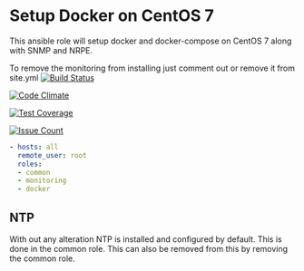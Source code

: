 # Setup Docker on CentOS 7

This ansible role will setup docker and docker-compose on CentOS 7 along with SNMP and NRPE.

To remove the monitoring from installing just comment out or remove it from site.yml [![Build Status](https://travis-ci.org/WestchesterPublicLibrary/ansible-CentOS7-Docker.svg?branch=master)](https://travis-ci.org/WestchesterPublicLibrary/ansible-CentOS7-Docker)

[![Code Climate](https://codeclimate.com/github/WestchesterPublicLibrary/ansible-CentOS7-Docker/badges/gpa.svg)](https://codeclimate.com/github/WestchesterPublicLibrary/ansible-CentOS7-Docker)

[![Test Coverage](https://codeclimate.com/github/WestchesterPublicLibrary/ansible-CentOS7-Docker/badges/coverage.svg)](https://codeclimate.com/github/WestchesterPublicLibrary/ansible-CentOS7-Docker/coverage)

[![Issue Count](https://codeclimate.com/github/WestchesterPublicLibrary/ansible-CentOS7-Docker/badges/issue_count.svg)](https://codeclimate.com/github/WestchesterPublicLibrary/ansible-CentOS7-Docker)

```yaml
- hosts: all
  remote_user: root
  roles:
  - common
  - monitoring
  - docker
```

## NTP

With out any alteration NTP is installed and configured by default. This is done in the common role. This can also be removed from this by removing the common role.
